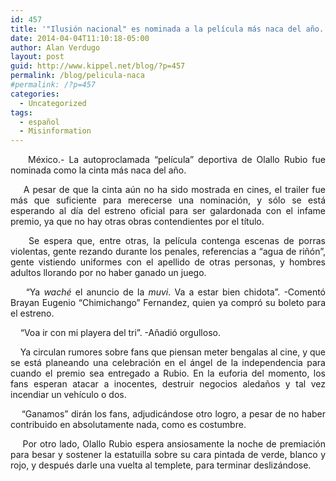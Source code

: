 ```yaml
---
id: 457
title: '"Ilusión nacional" es nominada a la película más naca del año.'
date: 2014-04-04T11:10:18-05:00
author: Alan Verdugo
layout: post
guid: http://www.kippel.net/blog/?p=457
permalink: /blog/pelicula-naca
#permalink: /?p=457
categories:
  - Uncategorized
tags:
  - español
  - Misinformation
---
```

<p style="text-align: justify;">
      México.- La autoproclamada &#8220;película&#8221; deportiva de Olallo Rubio fue nominada como la cinta más naca del año.
</p>

<p style="text-align: justify;">
      A pesar de que la cinta aún no ha sido mostrada en cines, el trailer fue más que suficiente para merecerse una nominación, y sólo se está esperando al día del estreno oficial para ser galardonada con el infame premio, ya que no hay otras obras contendientes por el título.
</p>

<p style="text-align: justify;">
      Se espera que, entre otras, la película contenga escenas de porras violentas, gente rezando durante los penales, referencias a &#8220;agua de riñón&#8221;, gente vistiendo uniformes con el apellido de otras personas, y hombres adultos llorando por no haber ganado un juego.
</p>

<p style="text-align: justify;">
      &#8220;Ya <em>waché</em> el anuncio de la <em>muvi</em>. Va a estar bien chidota&#8221;. -Comentó Brayan Eugenio &#8220;Chimichango&#8221; Fernandez, quien ya compró su boleto para el estreno.
</p>

<p style="text-align: justify;">
      &#8220;Voa ir con mi playera del tri&#8221;. -Añadió orgulloso.
</p>

<p style="text-align: justify;">
      Ya circulan rumores sobre fans que piensan meter bengalas al cine, y que se está planeando una celebración en el ángel de la independencia para cuando el premio sea entregado a Rubio. En la euforia del momento, los fans esperan atacar a inocentes, destruir negocios aledaños y tal vez incendiar un vehículo o dos.
</p>

<p style="text-align: justify;">
      &#8220;Ganamos&#8221; dirán los fans, adjudicándose otro logro, a pesar de no haber contribuido en absolutamente nada, como es costumbre.
</p>

<p style="text-align: justify;">
      Por otro lado, Olallo Rubio espera ansiosamente la noche de premiación para besar y sostener la estatuilla sobre su cara pintada de verde, blanco y rojo, y después darle una vuelta al templete, para terminar deslizándose.
</p>